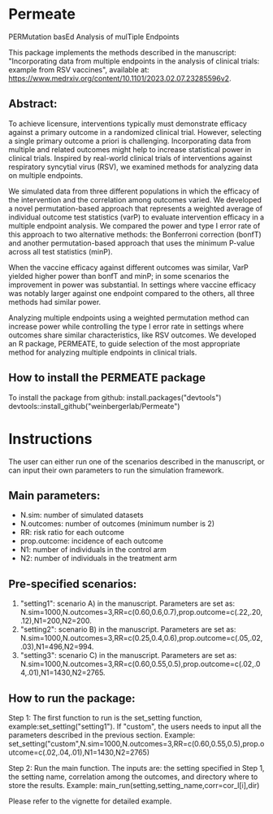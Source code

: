 # Permeate
PERMutation basEd Analysis of mulTiple Endpoints

This package implements the methods described in the manuscript: "Incorporating data from multiple endpoints in the analysis of clinical trials: example from RSV vaccines",
available at: https://www.medrxiv.org/content/10.1101/2023.02.07.23285596v2.

## Abstract: 
To achieve licensure, interventions typically must demonstrate efficacy against a primary outcome in a randomized clinical trial. However, selecting a single primary outcome a priori is challenging. Incorporating data from multiple and related outcomes might help to increase statistical power in clinical trials. Inspired by real-world clinical trials of interventions against respiratory syncytial virus (RSV), we examined methods for analyzing data on multiple endpoints.

We simulated data from three different populations in which the efficacy of the intervention and the correlation among outcomes varied. We developed a novel permutation-based approach that represents a weighted average of individual outcome test statistics (varP) to evaluate intervention efficacy in a multiple endpoint analysis. We compared the power and type I error rate of this approach to two alternative methods: the Bonferroni correction (bonfT) and another permutation-based approach that uses the minimum P-value across all test statistics (minP).

When the vaccine efficacy against different outcomes was similar, VarP yielded higher power than bonfT and minP; in some scenarios the improvement in power was substantial. In settings where vaccine efficacy was notably larger against one endpoint compared to the others, all three methods had similar power.

Analyzing multiple endpoints using a weighted permutation method can increase power while controlling the type I error rate in settings where outcomes share similar characteristics, like RSV outcomes. We developed an R package, PERMEATE, to guide selection of the most appropriate method for analyzing multiple endpoints in clinical trials.

## How to install the PERMEATE package
To install the package from github:
install.packages("devtools")
devtools::install_github("weinbergerlab/Permeate")

# Instructions
The user can either run one of the scenarios described in the manuscript, or can input their own parameters to run the simulation framework. 
## Main parameters:
- N.sim: number of simulated datasets
- N.outcomes: number of outcomes (minimum number is 2)
- RR: risk ratio for each outcome
- prop.outcome: incidence of each outcome
- N1: number of individuals in the control arm
- N2: number of individuals in the treatment arm
## Pre-specified scenarios: 
1. "setting1": scenario A) in the manuscript. Parameters are set as: N.sim=1000,N.outcomes=3,RR=c(0.60,0.6,0.7),prop.outcome=c(.22,.20,.12),N1=200,N2=200.
2. "setting2": scenario B) in the manuscript. Parameters are set as: N.sim=1000,N.outcomes=3,RR=c(0.25,0.4,0.6),prop.outcome=c(.05,.02,.03),N1=496,N2=994.
2. "setting3": scenario C) in the manuscript. Parameters are set as: N.sim=1000,N.outcomes=3,RR=c(0.60,0.55,0.5),prop.outcome=c(.02,.04,.01),N1=1430,N2=2765.
## How to run the package: 
Step 1: The first function to run is the set_setting function, example:set_setting("setting1"). If "custom", the users needs to input all the parameters described in the previous section. Example: set_setting("custom",N.sim=1000,N.outcomes=3,RR=c(0.60,0.55,0.5),prop.outcome=c(.02,.04,.01),N1=1430,N2=2765)

Step 2: Run the main function. The inputs are: the setting specified in Step 1, the setting name, correlation among the outcomes, and directory where to store the results. Example: main_run(setting,setting_name,corr=cor_l[i],dir)

Please refer to the vignette for detailed example.


